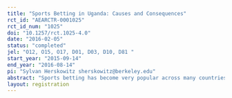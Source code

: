 ```yaml
---
title: "Sports Betting in Uganda: Causes and Consequences"
rct_id: "AEARCTR-0001025"
rct_id_num: "1025"
doi: "10.1257/rct.1025-4.0"
date: "2016-02-05"
status: "completed"
jel: "O12, O15, O17, D01, D03, D10, D81	"
start_year: "2015-09-14"
end_year: "2016-08-14"
pi: "Sylvan Herskowitz sherskowitz@berkeley.edu"
abstract: "Sports betting has become very popular across many countries in sub-Saharan Africa over the last decade.  It is a multi-million dollar industry in many developing countries and continues to expand.  This study looks at sports betting behavior among bettors in Kampala, Uganda and seeks to identify causal factors contributing to high betting intensity and prevalence.  We will employ randomized treatments to identify possible behavioral biases contributing to high betting intensity.  We will also employ quasi-experimental methods to analyze additional causes as well as the impacts of betting participation that cannot be explored experimentally."
layout: registration
---
```


